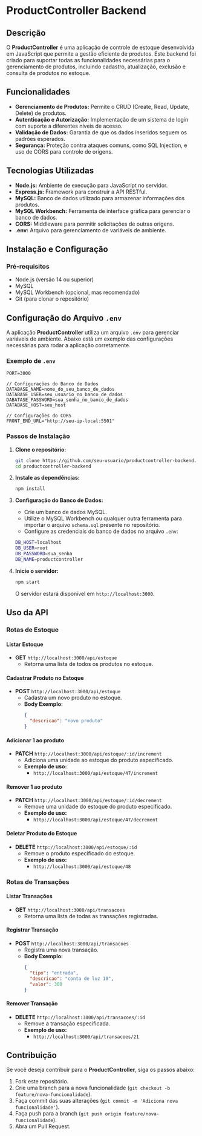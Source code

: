 # ProductController Backend

## Descrição
O **ProductController** é uma aplicação de controle de estoque desenvolvida em JavaScript que permite a gestão eficiente de produtos. Este backend foi criado para suportar todas as funcionalidades necessárias para o gerenciamento de produtos, incluindo cadastro, atualização, exclusão e consulta de produtos no estoque.

## Funcionalidades
- **Gerenciamento de Produtos:** Permite o CRUD (Create, Read, Update, Delete) de produtos.
- **Autenticação e Autorização:** Implementação de um sistema de login com suporte a diferentes níveis de acesso.
- **Validação de Dados:** Garantia de que os dados inseridos seguem os padrões esperados.
- **Segurança:** Proteção contra ataques comuns, como SQL Injection, e uso de CORS para controle de origens.

## Tecnologias Utilizadas
- **Node.js:** Ambiente de execução para JavaScript no servidor.
- **Express.js:** Framework para construir a API RESTful.
- **MySQL:** Banco de dados utilizado para armazenar informações dos produtos.
- **MySQL Workbench:** Ferramenta de interface gráfica para gerenciar o banco de dados.
- **CORS:** Middleware para permitir solicitações de outras origens.
- **.env:** Arquivo para gerenciamento de variáveis de ambiente.

## Instalação e Configuração

### Pré-requisitos
- Node.js (versão 14 ou superior)
- MySQL
- MySQL Workbench (opcional, mas recomendado)
- Git (para clonar o repositório)

## Configuração do Arquivo `.env`

A aplicação **ProductController** utiliza um arquivo `.env` para gerenciar variáveis de ambiente. Abaixo está um exemplo das configurações necessárias para rodar a aplicação corretamente.

### Exemplo de `.env`

```env
PORT=3000

// Configurações do Banco de Dados
DATABASE_NAME=nome_do_seu_banco_de_dados
DATABASE_USER=seu_usuario_no_banco_de_dados
DABATASE_PASSWORD=sua_senha_no_banco_de_dados
DATABASE_HOST=seu_host

// Configurações do CORS
FRONT_END_URL="http://seu-ip-local:5501"

```


### Passos de Instalação
1. **Clone o repositório:**
    ```bash
    git clone https://github.com/seu-usuario/productcontroller-backend.git
    cd productcontroller-backend
    ```

2. **Instale as dependências:**
    ```bash
    npm install
    ```

3. **Configuração do Banco de Dados:**
    - Crie um banco de dados MySQL.
    - Utilize o MySQL Workbench ou qualquer outra ferramenta para importar o arquivo `schema.sql` presente no repositório.
    - Configure as credenciais do banco de dados no arquivo `.env`:
    ```bash
    DB_HOST=localhost
    DB_USER=root
    DB_PASSWORD=sua_senha
    DB_NAME=productcontroller
    ```

4. **Inicie o servidor:**
    ```bash
    npm start
    ```
    O servidor estará disponível em `http://localhost:3000`.

## Uso da API

### Rotas de Estoque

#### **Listar Estoque**
- **GET** `http://localhost:3000/api/estoque`
    - Retorna uma lista de todos os produtos no estoque.

#### **Cadastrar Produto no Estoque**
- **POST** `http://localhost:3000/api/estoque`
    - Cadastra um novo produto no estoque.
    - **Body Exemplo:**
        ```json
        {
          "descricao": "novo produto"
        }
        ```

#### **Adicionar 1 ao produto**
- **PATCH** `http://localhost:3000/api/estoque/:id/increment`
    - Adiciona uma unidade ao estoque do produto especificado.
    - **Exemplo de uso:**
        - `http://localhost:3000/api/estoque/47/increment`

#### **Remover 1 ao produto**
- **PATCH** `http://localhost:3000/api/estoque/:id/decrement`
    - Remove uma unidade do estoque do produto especificado.
    - **Exemplo de uso:**
        - `http://localhost:3000/api/estoque/47/decrement`

#### **Deletar Produto do Estoque**
- **DELETE** `http://localhost:3000/api/estoque/:id`
    - Remove o produto especificado do estoque.
    - **Exemplo de uso:**
        - `http://localhost:3000/api/estoque/48`

### Rotas de Transações

#### **Listar Transações**
- **GET** `http://localhost:3000/api/transacoes`
    - Retorna uma lista de todas as transações registradas.

#### **Registrar Transação**
- **POST** `http://localhost:3000/api/transacoes`
    - Registra uma nova transação.
    - **Body Exemplo:**
        ```json
        {
          "tipo": "entrada",
          "descricao": "conta de luz 10",
          "valor": 300
        }
        ```

#### **Remover Transação**
- **DELETE** `http://localhost:3000/api/transacoes/:id`
    - Remove a transação especificada.
    - **Exemplo de uso:**
        - `http://localhost:3000/api/transacoes/21`

## Contribuição
Se você deseja contribuir para o **ProductController**, siga os passos abaixo:
1. Fork este repositório.
2. Crie uma branch para a nova funcionalidade (`git checkout -b feature/nova-funcionalidade`).
3. Faça commit das suas alterações (`git commit -m 'Adiciona nova funcionalidade'`).
4. Faça push para a branch (`git push origin feature/nova-funcionalidade`).
5. Abra um Pull Request.
